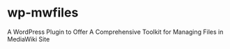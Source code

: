 wp-mwfiles
==========

A WordPress Plugin to Offer A Comprehensive Toolkit for Managing Files in MediaWiki Site
